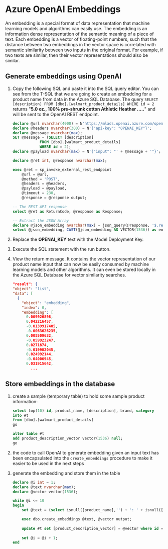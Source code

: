 # Azure OpenAI Embeddings

An embedding is a special format of data representation that machine learning models and algorithms can easily use. The embedding is an information dense representation of the semantic meaning of a piece of text. Each embedding is a vector of floating-point numbers, such that the distance between two embeddings in the vector space is correlated with semantic similarity between two inputs in the original format. For example, if two texts are similar, then their vector representations should also be similar.

## Generate embeddings using OpenAI

1. Copy the following SQL and paste it into the SQL query editor. You can see from the T-SQL that we are going to create an embedding for a product name from data in the Azure SQL Database. The query `SELECT [description] FROM [dbo].[walmart_product_details] WHERE id = 2` returns "**5.0 oz., 100% pre-shrunk cotton Athletic Heather .....**" and will be sent to the OpenAI REST endpoint.
 
    ```SQL
    declare @url nvarchar(4000) = N'https://mlads.openai.azure.com/openai/deployments/mladsembeddings/embeddings?api-version=2024-02-01';
    declare @headers nvarchar(300) = N'{"api-key": "OPENAI_KEY"}';
    declare @message nvarchar(max);
    SET @message = (SELECT [description]
                FROM [dbo].[walmart_product_details]
                WHERE id = 2);
    declare @payload nvarchar(max) = N'{"input": "' + @message + '"}';

    declare @ret int, @response nvarchar(max);

    exec @ret = sp_invoke_external_rest_endpoint 
        @url = @url,
        @method = 'POST',
        @headers = @headers,
        @payload = @payload,
        @timeout = 230,
        @response = @response output;

    -- The REST API response
    select @ret as ReturnCode, @response as Response;    

    -- Extract the JSON Array
    declare @json_embedding nvarchar(max) = json_query(@response, '$.result.data[0].embedding');  
    select @json_embedding, CAST(@json_embedding AS VECTOR(1536)) as embedding;
    ```

1. Replace the **OPENAI_KEY** text with the Model Deployment Key.

1. Execute the SQL statement with the run button.

1. View the return message. It contains the vector representation of our product name input that can now be easily consumed by machine learning models and other algorithms. It can even be stored locally in the Azure SQL Database for vector similarity searches.

    ```JSON
    "result": {
    "object": "list",
    "data": [
      {
        "object": "embedding",
        "index": 0,
        "embedding": [
          0.009926898,
          0.042216457,
          -0.0139917405,
          -0.0063626235,
          0.008509632,
          -0.059923247,
          0.0271874,
          -0.019902045,
          0.024992144,
          -0.04006945,
          0.031915642,
            ...
    ```

## Store embeddings in the database

1. create a sample (temporary table) to hold some sample product information:

    ```SQL
    select top(10) id, product_name, [description], brand, category 
    into #t
    from [dbo].[walmart_product_details]
    go

    alter table #t 
    add product_description_vector vector(1536) null;
    go
    ```

1. the code to call OpenAI to generate embedding given an input text has been encapsulated into the `create_embeddings` procedure to make it easier to be used in the next steps

1. generate the embedding and store them in the table

    ```SQL
    declare @i int = 1;
    declare @text nvarchar(max);
    declare @vector vector(1536);

    while @i <= 10
    begin
        set @text = (select isnull([product_name],'') + ': ' + isnull([Description],'') from #t  where id = @i);

        exec dbo.create_embeddings @text, @vector output;
        
        update #t set [product_description_vector] = @vector where id = @i;
        
        set @i = @i + 1;
    end
    ```
